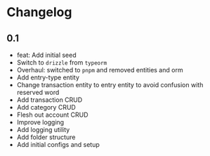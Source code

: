 # Changelog

## 0.1

- feat: Add initial seed
- Switch to `drizzle` from `typeorm`
- Overhaul: switched to `pnpm` and removed entities and orm
- Add entry-type entity
- Change transaction entity to entry entity to avoid confusion with reserved word
- Add transaction CRUD
- Add category CRUD
- Flesh out account CRUD
- Improve logging
- Add logging utility
- Add folder structure
- Add initial configs and setup
